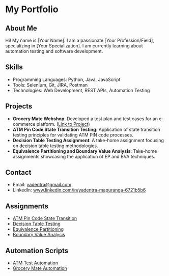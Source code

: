 # My Portfolio
## About Me
Hi! My name is [Your Name]. I am a passionate [Your Profession/Field], specializing in [Your Specialization]. I am currently learning about automation testing and software development.
## Skills
- Programming Languages: Python, Java, JavaScript
- Tools: Selenium, Git, JIRA, Postman
- Technologies: Web Development, REST APIs, Automation Testing
## Projects
- **Grocery Mate Webshop**: Developed a test plan and test cases for an e-commerce platform. ([Link to Project](https://github.com/YourUsername/GroceryMate_TestPlan))
- **ATM Pin Code State Transition Testing**: Application of state transition testing principles for validating ATM PIN code processes.
- **Decision Table Testing Assignment**: A take-home assignment focusing on decision table testing methodologies.
- **Equivalence Partitioning and Boundary Value Analysis**: Take-home assignments showcasing the application of EP and BVA techniques.
## Contact
- Email: yadentra@gmail.com
- LinkedIn: www.linkedin.com/in/yadentra-mapuranga-6721b5b6
## Assignments
- [ATM Pin Code State Transition](Assignments/ATM_Pin_Code_State_Transition.md)
- [Decision Table Testing](Assignments/Decision_Table_Testing.md)
- [Equivalence Partitioning](Assignments/Equivalence_Partitioning.md)
- [Boundary Value Analysis](Assignments/Boundary_Value_Analysis.md)
## Automation Scripts
- [ATM Test Automation](Automation/ATM_TestAutomation.py)
- [Grocery Mate Automation](Automation/GroceryMate_Automation.java)
